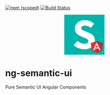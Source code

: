 [![npm (scoped)](https://img.shields.io/npm/v/@mkennedy3000/ng-semantic-ui.svg)]()
[![Build Status](https://travis-ci.org/mkennedy3000/ng-semantic-ui.svg?branch=master)](https://travis-ci.org/mkennedy3000/ng-semantic-ui)

<p align="center">
  <img src="https://github.com/mkennedy3000/Semantic-UI-Angular-2/blob/master/src/demo/assets/logo.png" width="128">
</p>

# ng-semantic-ui

Pure Semantic UI Angular Components
